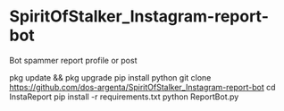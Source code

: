 # SpiritOfStalker_Instagram-report-bot
Bot spammer report profile or post

pkg update && pkg upgrade
pip install python
git clone https://github.com/dos-argenta/SpiritOfStalker_Instagram-report-bot
cd InstaReport
pip install -r requirements.txt
python ReportBot.py
